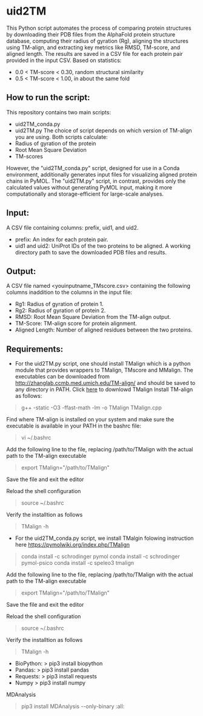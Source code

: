 # uid2TM
This Python script automates the process of comparing protein structures by downloading their PDB files from the AlphaFold protein structure database, computing their radius of gyration (Rg), aligning the structures using TM-align, and extracting key metrics like RMSD, TM-score, and aligned length. The results are saved in a CSV file for each protein pair provided in the input CSV. Based on statistics:
- 0.0 < TM-score < 0.30, random structural similarity              
- 0.5 < TM-score < 1.00, in about the same fold                   

## How to run the script:
This repository contains two main scripts:

- uid2TM_conda.py
- uid2TM.py
The choice of script depends on which version of TM-align you are using. Both scripts calculate:
- Radius of gyration of the protein
- Root Mean Square Deviation 
- TM-scores

However, the "uid2TM_conda.py" script, designed for use in a Conda environment, additionally generates input files for visualizing aligned protein chains in PyMOL. The "uid2TM.py" script, in contrast, provides only the calculated values without generating PyMOL input, making it more computationally and storage-efficient for large-scale analyses.

## Input:
A CSV file containing columns: prefix, uid1, and uid2.
- prefix: An index for each protein pair.
- uid1 and uid2: UniProt IDs of the two proteins to be aligned.
A working directory path to save the downloaded PDB files and results.

## Output:
A CSV file named <youinputname_TMscore.csv> containing the following columns inaddition to the columns in the input file:
- Rg1: Radius of gyration of protein 1.
- Rg2: Radius of gyration of protein 2.
- RMSD: Root Mean Square Deviation from the TM-align output.
- TM-Score: TM-align score for protein alignment.
- Aligned Length: Number of aligned residues between the two proteins.

## Requirements:
- For the uid2TM.py script, one should install TMalign which is a python module that provides wrappers to TMalign, TMscore and MMalign.
The executables can be downloaded from http://zhanglab.ccmb.med.umich.edu/TM-align/ and should be saved to any directory in PATH. 
Click [here](https://zhanggroup.org/TM-align/TMalign.cpp) to downlowd TMalign 
Install TM-align as follows:
> g++ -static -O3 -ffast-math -lm -o TMalign TMalign.cpp 

Find where TM-align is installed on your system and make sure the executable is available in your PATH in the bashrc file:
> vi ~/.bashrc

Add the following line to the file, replacing /path/to/TMalign with the actual path to the TM-align executable
> export TMalign="/path/to/TMalign"

Save the file and exit the editor

Reload the shell configuration
> source ~/.bashrc

Verify the installtion as follows
> TMalign -h

- For the uid2TM_conda.py script, we install TMalgin folowing instruction here https://pymolwiki.org/index.php/TMalign

> conda install -c schrodinger pymol
> conda install -c schrodinger pymol-psico
> conda install -c speleo3 tmalign

Add the following line to the file, replacing /path/to/TMalign with the actual path to the TM-align executable
> export TMalign="/path/to/TMalign"

Save the file and exit the editor

Reload the shell configuration
> source ~/.bashrc

Verify the installtion as follows
> TMalign -h



- BioPython: > pip3 install biopython
- Pandas: > pip3 install pandas
- Requests: > pip3 install requests
- Numpy > pip3 install numpy

MDAnalysis
>pip3 install MDAnalysis --only-binary :all:

